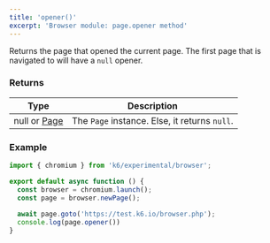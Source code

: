 ```yaml
---
title: 'opener()'
excerpt: 'Browser module: page.opener method'
---
```


Returns the page that opened the current page. The first page that is navigated to will have a `null` opener.

### Returns

| Type                 | Description                                                                                     |
| ----                 | -----------                                                                                     |
| null or [Page](/javascript-api/k6-experimental/browser/page/)              | The `Page` instance. Else, it returns `null`.        |

### Example

<CodeGroup labels={[]}>

```javascript
import { chromium } from 'k6/experimental/browser';

export default async function () {
  const browser = chromium.launch();
  const page = browser.newPage();
  
  await page.goto('https://test.k6.io/browser.php');
  console.log(page.opener())
}
```

</CodeGroup>